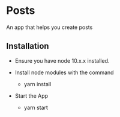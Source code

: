 # Posts
An app that helps you create posts

## Installation
 * Ensure you have node 10.x.x installed.
 
 * Install node modules with the command
 
   * yarn install
   
 * Start the App
 
   * yarn start


